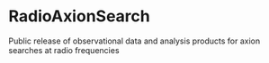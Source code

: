 # RadioAxionSearch
Public release of observational data and analysis products for axion searches at radio frequencies

